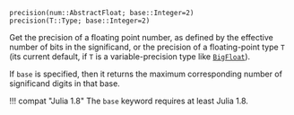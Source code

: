 ```
precision(num::AbstractFloat; base::Integer=2)
precision(T::Type; base::Integer=2)
```

Get the precision of a floating point number, as defined by the effective number of bits in the significand, or the precision of a floating-point type `T` (its current default, if `T` is a variable-precision type like [`BigFloat`](@ref)).

If `base` is specified, then it returns the maximum corresponding number of significand digits in that base.

!!! compat "Julia 1.8"
    The `base` keyword requires at least Julia 1.8.

